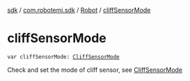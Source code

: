 [sdk](../../index.md) / [com.robotemi.sdk](../index.md) / [Robot](index.md) / [cliffSensorMode](./cliff-sensor-mode.md)

# cliffSensorMode

`var cliffSensorMode: `[`CliffSensorMode`](../../com.robotemi.sdk.constants/-cliff-sensor-mode/index.md)

Check and set the mode of cliff sensor, see [CliffSensorMode](../../com.robotemi.sdk.constants/-cliff-sensor-mode/index.md)

